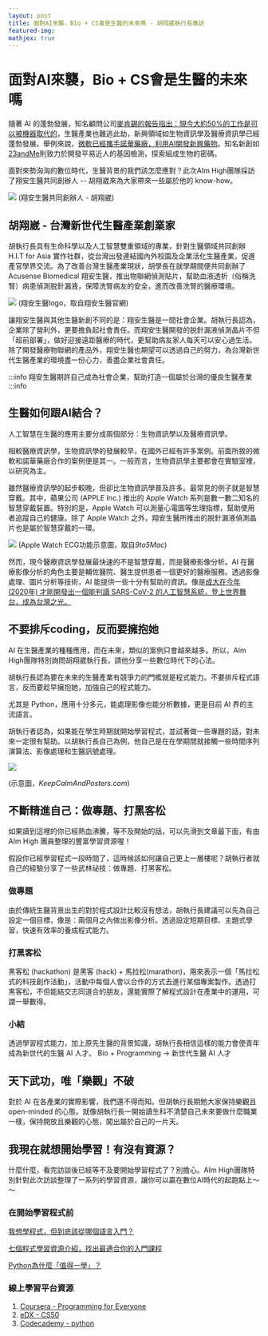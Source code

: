 ```yaml
---
layout: post
title: 面對AI來襲，Bio + CS會是生醫的未來嗎 - 胡翔崴執行長專訪
featured-img:
mathjex: true
---
```


# 面對AI來襲，Bio + CS會是生醫的未來嗎

隨著 AI 的蓬勃發展，知名顧問公司[麥肯錫的報告指出：現今大約50%的工作是可以被機器取代的](https://www.mckinsey.com/featured-insights/future-of-work/jobs-lost-jobs-gained-what-the-future-of-work-will-mean-for-jobs-skills-and-wages)，生醫產業也難逃此劫，新興領域如生物資訊學及醫療資訊學已經蓬勃發展。舉例來說，[微軟已經攜手諾華藥廠，利用AI開發新興藥物](https://technews.tw/2019/10/03/novartis-microsoft-ai-research-and-development-of-new-drugs/)。知名新創如[23andMe](https://www.23andme.com/)則致力於開發平易近人的基因檢測，探索組成生物的密碼。

面對來勢洶洶的數位時代，生醫背景的我們該怎麼應對？此次AIm High團隊採訪了翔安生醫共同創辦人 -- 胡翔崴來為大家帶來一些屬於他的 know-how。

![](https://i.imgur.com/cRixKil.png)
(翔安生醫共同創辦人 - 胡翔崴)

## 胡翔崴 - 台灣新世代生醫產業創業家
胡執行長具有生命科學以及人工智慧雙重領域的專業，針對生醫領域共同創辦 H.I.T for Asia 實作社群，從台灣出發連結國內外校園及企業活化生醫產業，促進產官學界交流。為了改善台灣生醫產業現狀，胡學長在就學期間便共同創辦了 Acusense Biomedical 翔安生醫，推出物聯網偵測貼片，幫助血液透析（俗稱洗腎）病患偵測脱針漏液，保障洗腎病友的安全，進而改善洗腎的醫療環境。


![](https://i.imgur.com/cYDqMbJ.png)
(翔安生醫logo，取自翔安生醫官網)


讓翔安生醫與其他生醫新創不同的是：翔安生醫是一間社會企業。胡執行長認為，企業除了營利外，更要擔負起社會責任。而翔安生醫開發的脱針漏液偵測晶片不但「超前部署」，做好迎接遠距醫療的時代，更幫助病友家人每天可以安心過生活。除了開發醫療物聯網的產品外，翔安生醫也期望可以透過自己的努力，為台灣新世代生醫產業的環境盡一份心力，善盡企業社會責任。

:::info
翔安生醫期許自己成為社會企業，幫助打造一個屬於台灣的優良生醫產業
:::info


## 生醫如何跟AI結合？
人工智慧在生醫的應用主要分成兩個部分：生物資訊學以及醫療資訊學。

相較醫療資訊學，生物資訊學的發展較早，在國外已經有許多案例。前面所敘的微軟和諾華藥廠合作的案例便是其一。一般而言，生物資訊學主要都會在實驗室裡，以研究為主。


雖然醫療資訊學的起步較晚，但卻比生物資訊學普及許多。最常見的例子就是智慧穿戴。其中，蘋果公司 (APPLE Inc.) 推出的 Apple Watch 系列是數一數二知名的智慧穿戴裝置。特別的是，Apple Watch 可以測量心電圖等生理指標，幫助使用者追蹤自己的健康。除了 Apple Watch 之外，翔安生醫所推出的脱針漏液偵測晶片也是屬於智慧穿戴的一環。


![](https://i.imgur.com/I1IB87m.jpg)
(Apple Watch ECG功能示意圖，取自*9to5Mac*)


然而，現今醫療資訊學發展最快速的不是智慧穿戴，而是醫療影像分析。AI 在醫療影像分析的角色主要是輔佐醫院、醫生提供患者一個更好的醫療服務。透過影像處理、圖片分析等技術，AI 能提供一些十分有幫助的資訊。像是[成大在今年 (2020年) 才剛開發出一個能判讀 SARS-CoV-2 的人工智慧系統，登上世界舞台，成為台灣之光。](https://web.ncku.edu.tw/p/406-1000-206328,r2744.php?Lang=zh-tw)


## 不要排斥coding，反而要擁抱她
AI 在生醫產業的種種應用，而在未來，類似的案例只會越來越多。所以，AIm High團隊特別詢問胡翔崴執行長，請他分享一些數位時代下的心法。

胡執行長認為要在未來的生醫產業有競爭力的門檻就是程式能力。不要排斥程式語言，反而要趁早擁抱她，加強自己的程式能力。

尤其是 Python，應用十分多元，能處理影像也能分析數據，更是目前 AI 界的主流語言。

胡執行者認為，如果能在學生時期就開始學習程式，並試著做一些專題的話，對未來一定很有幫助。以胡執行長自己為例，他自己是在在學期間就接觸一些時間序列演算法、影像處理和生醫訊號處理。

![](https://i.imgur.com/ftSgEjw.png)

(示意圖，*KeepCalmAndPosters.com*)


## 不斷精進自己：做專題、打黑客松
如果讀到這裡的你已經熱血沸騰，等不及開始的話，可以先滑到文章最下面，有由 AIm High 團員整理的豐富學習資源喔！

假設你已經學習程式一段時間了，這時候該如何讓自己更上一層樓呢？胡執行者就自己的經驗分享了一些武林祕技：做專題、打黑客松。


### 做專題
由於傳統生醫背景出生的對於程式設計比較沒有想法，胡執行長建議可以先為自己設定一個目標，像是：兩個月之內做出影像分析。透過設定短期目標、主題式學習，快速有效率的養成程式能力。


### 打黑客松
黑客松 (hackathon) 是黑客 (hack) + 馬拉松(marathon)，用來表示一個「馬拉松式的科技創作活動」，活動中每個人會以合作的方式去進行某個專案製作。透過打黑客松，不但能結交志同道合的朋友，還能實際了解程式設計在產業中的運用，可謂一舉數得。


### 小結

透過學習程式能力，加上原先生醫的背景知識，胡執行長相信這樣的能力會使青年成為新世代的生醫 AI 人才。
Bio + Programming $\rightarrow$ 新世代生醫 AI 人才



## 天下武功，唯「樂觀」不破
對於 AI 在各產業的實際影響，我們還不得而知。但胡執行長期勉大家保持樂觀且 open-minded 的心態。就像胡執行長一開始讀生科不清楚自己未來要做什麼職業一樣，保持開放且樂觀的心態，闖出屬於自己的一片天。

## 我現在就想開始學習！有沒有資源？
什麼什麼，看完訪談後已經等不及要開始學習程式了？別擔心。AIm High團隊特別針對此次訪談整理了一系列的學習資源，讓你可以贏在數位AI時代的起跑點上～～

### 在開始學習程式前
[我想學程式，但到底該從哪個語言入門？](https://medium.com/appworks-school/most-popular-programming-language-for-first-time-learners-54b7da125e3c)

[七個程式學習資源介紹，找出最適合你的入門課程](https://medium.com/appworks-school/best-programming-learning-website-16b94586d87f)

[Python為什麼「值得一學」？](https://medium.com/codingbar/python%E7%82%BA%E4%BB%80%E9%BA%BC-%E5%80%BC%E5%BE%97%E4%B8%80%E5%AD%B8-%E4%B8%8A-154b112133e8)

### 線上學習平台資源
1. [Coursera - Programming for Everyone](https://www.coursera.org/learn/python)
2. [eDX - CS50](https://www.edx.org/course/cs50s-introduction-to-computer-science)
3. [Codecademy - python](https://www.codecademy.com/catalog/language/python)
